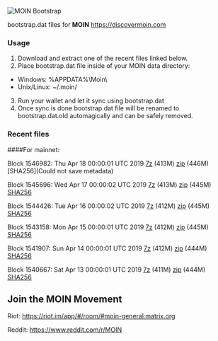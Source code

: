 ![MOIN Bootstrap](https://i.imgur.com/KjM1jMp.jpg)

bootstrap.dat files for **MOIN** https://discovermoin.com

### Usage

1. Download and extract one of the recent files linked below.
2. Place bootstrap.dat file inside of your MOIN data directory:
 - Windows: %APPDATA%\Moin\
 - Unix/Linux: ~/.moin/
3. Run your wallet and let it sync using bootstrap.dat
4. Once sync is done bootstrap.dat file will be renamed to bootstrap.dat.old automagically and can be safely removed.


### Recent files

####For mainnet:

Block 1546982: Thu Apr 18 00:00:01 UTC 2019 [7z]() (413M) [zip]() (446M) [SHA256](Could not save metadata)

Block 1545696: Wed Apr 17 00:00:02 UTC 2019 [7z](https://transfer.sh/10PqK0/bootstrap.dat.20190417.7z) (413M) [zip](https://transfer.sh/gJniT/bootstrap.dat.20190417.zip) (445M) [SHA256](https://transfer.sh/12tNzO/sha256.txt)

Block 1544426: Tue Apr 16 00:00:02 UTC 2019 [7z](https://transfer.sh/5qVIM/bootstrap.dat.20190416.7z) (412M) [zip](https://transfer.sh/hZHw7/bootstrap.dat.20190416.zip) (445M) [SHA256](https://transfer.sh/3f3v1/sha256.txt)

Block 1543158: Mon Apr 15 00:00:01 UTC 2019 [7z](https://transfer.sh/Sp79n/bootstrap.dat.20190415.7z) (412M) [zip](https://transfer.sh/FD5uh/bootstrap.dat.20190415.zip) (445M) [SHA256](https://transfer.sh/XmYyO/sha256.txt)

Block 1541907: Sun Apr 14 00:00:01 UTC 2019 [7z](https://transfer.sh/Nzj4v/bootstrap.dat.20190414.7z) (412M) [zip](https://transfer.sh/dBPey/bootstrap.dat.20190414.zip) (444M) [SHA256](https://transfer.sh/Nsxm2/sha256.txt)

Block 1540667: Sat Apr 13 00:00:01 UTC 2019 [7z](https://transfer.sh/Zf32X/bootstrap.dat.20190413.7z) (411M) [zip](https://transfer.sh/32uMY/bootstrap.dat.20190413.zip) (444M) [SHA256](https://transfer.sh/PqVKI/sha256.txt)

## Join the MOIN Movement

Riot: https://riot.im/app/#/room/#moin-general:matrix.org

Reddit: https://www.reddit.com/r/MOIN
